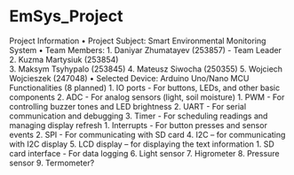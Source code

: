 # EmSys_Project
Project Information
    • Project Subject: Smart Environmental Monitoring System
    • Team Members:
        1. Daniyar Zhumatayev (253857) - Team Leader
        2. Kuzma Martysiuk (253854)		
        3. Maksym Tsyhypalo (253845)
        4. Mateusz Siwocha (250355)
        5. Wojciech Wojcieszek (247048)
    • Selected Device: Arduino Uno/Nano
MCU Functionalities (8 planned)
    1. IO ports - For buttons, LEDs, and other basic components
    2. ADC - For analog sensors (light, soil moisture)
        1. PWM - For controlling buzzer tones and LED brightness
        2. UART - For serial communication and debugging
    3. Timer - For scheduling readings and managing display refresh
        1. Interrupts - For button presses and sensor events
        2. SPI - For communicating with SD card
    4. I2C – for communicating with I2C display
    5. LCD display – for displaying the text information 
        1. SD card interface - For data logging
    6. Light sensor
    7. Higrometer
    8. Pressure sensor
    9. Termometer?
